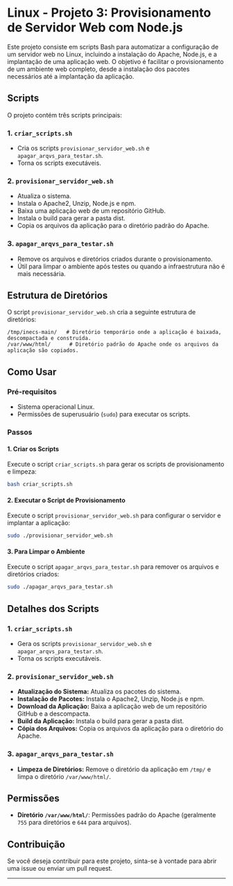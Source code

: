 # Linux - Projeto 3: Provisionamento de Servidor Web com Node.js

Este projeto consiste em scripts Bash para automatizar a configuração de um servidor web no Linux, incluindo a instalação do Apache, Node.js, e a implantação de uma aplicação web. O objetivo é facilitar o provisionamento de um ambiente web completo, desde a instalação dos pacotes necessários até a implantação da aplicação.

## Scripts
O projeto contém três scripts principais:

### 1. `criar_scripts.sh`
- Cria os scripts `provisionar_servidor_web.sh` e `apagar_arqvs_para_testar.sh`.
- Torna os scripts executáveis.

### 2. `provisionar_servidor_web.sh`
- Atualiza o sistema.
- Instala o Apache2, Unzip, Node.js e npm.
- Baixa uma aplicação web de um repositório GitHub.
- Instala o build para gerar a pasta dist.
- Copia os arquivos da aplicação para o diretório padrão do Apache.

### 3. `apagar_arqvs_para_testar.sh`
- Remove os arquivos e diretórios criados durante o provisionamento.
- Útil para limpar o ambiente após testes ou quando a infraestrutura não é mais necessária.

## Estrutura de Diretórios
O script `provisionar_servidor_web.sh` cria a seguinte estrutura de diretórios:
```
/tmp/inecs-main/   # Diretório temporário onde a aplicação é baixada, descompactada e construída.
/var/www/html/      # Diretório padrão do Apache onde os arquivos da aplicação são copiados.
```

## Como Usar

### **Pré-requisitos**
- Sistema operacional Linux.
- Permissões de superusuário (`sudo`) para executar os scripts.

### **Passos**

#### **1. Criar os Scripts**
Execute o script `criar_scripts.sh` para gerar os scripts de provisionamento e limpeza:
```bash
bash criar_scripts.sh
```

#### **2. Executar o Script de Provisionamento**
Execute o script `provisionar_servidor_web.sh` para configurar o servidor e implantar a aplicação:
```bash
sudo ./provisionar_servidor_web.sh
```

#### **3. Para Limpar o Ambiente**
Execute o script `apagar_arqvs_para_testar.sh` para remover os arquivos e diretórios criados:
```bash
sudo ./apagar_arqvs_para_testar.sh
```

## Detalhes dos Scripts

### **1. `criar_scripts.sh`**
- Gera os scripts `provisionar_servidor_web.sh` e `apagar_arqvs_para_testar.sh`.
- Torna os scripts executáveis.

### **2. `provisionar_servidor_web.sh`**
- **Atualização do Sistema:** Atualiza os pacotes do sistema.
- **Instalação de Pacotes:** Instala o Apache2, Unzip, Node.js e npm.
- **Download da Aplicação:** Baixa a aplicação web de um repositório GitHub e a descompacta.
- **Build da Aplicação:** Instala o build para gerar a pasta dist.
- **Cópia dos Arquivos:** Copia os arquivos da aplicação para o diretório do Apache.

### **3. `apagar_arqvs_para_testar.sh`**
- **Limpeza de Diretórios:** Remove o diretório da aplicação em `/tmp/` e limpa o diretório `/var/www/html/`.

## Permissões
- **Diretório `/var/www/html/`**: Permissões padrão do Apache (geralmente `755` para diretórios e `644` para arquivos).

## Contribuição
Se você deseja contribuir para este projeto, sinta-se à vontade para abrir uma issue ou enviar um pull request.

---

